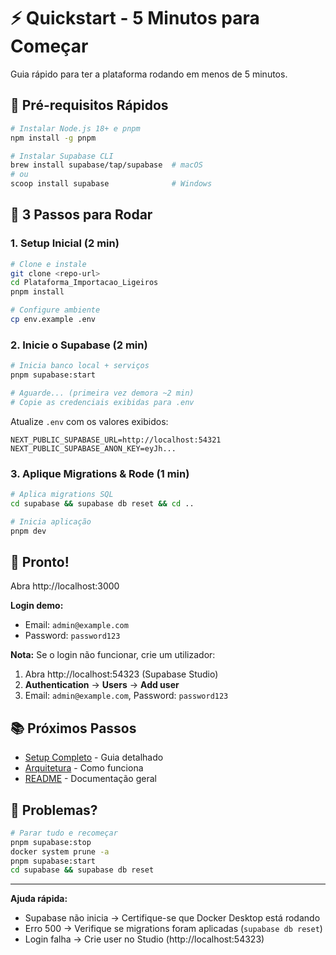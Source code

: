 # ⚡ Quickstart - 5 Minutos para Começar

Guia rápido para ter a plataforma rodando em menos de 5 minutos.

## 🎯 Pré-requisitos Rápidos

```bash
# Instalar Node.js 18+ e pnpm
npm install -g pnpm

# Instalar Supabase CLI
brew install supabase/tap/supabase  # macOS
# ou
scoop install supabase              # Windows
```

## 🚀 3 Passos para Rodar

### 1. Setup Inicial (2 min)

```bash
# Clone e instale
git clone <repo-url>
cd Plataforma_Importacao_Ligeiros
pnpm install

# Configure ambiente
cp env.example .env
```

### 2. Inicie o Supabase (2 min)

```bash
# Inicia banco local + serviços
pnpm supabase:start

# Aguarde... (primeira vez demora ~2 min)
# Copie as credenciais exibidas para .env
```

Atualize `.env` com os valores exibidos:
```env
NEXT_PUBLIC_SUPABASE_URL=http://localhost:54321
NEXT_PUBLIC_SUPABASE_ANON_KEY=eyJh...
```

### 3. Aplique Migrations & Rode (1 min)

```bash
# Aplica migrations SQL
cd supabase && supabase db reset && cd ..

# Inicia aplicação
pnpm dev
```

## 🎉 Pronto!

Abra http://localhost:3000

**Login demo:**
- Email: `admin@example.com`
- Password: `password123`

**Nota:** Se o login não funcionar, crie um utilizador:
1. Abra http://localhost:54323 (Supabase Studio)
2. **Authentication** → **Users** → **Add user**
3. Email: `admin@example.com`, Password: `password123`

## 📚 Próximos Passos

- [Setup Completo](./SETUP.md) - Guia detalhado
- [Arquitetura](./ARCHITECTURE.md) - Como funciona
- [README](./README.md) - Documentação geral

## 🐛 Problemas?

```bash
# Parar tudo e recomeçar
pnpm supabase:stop
docker system prune -a
pnpm supabase:start
cd supabase && supabase db reset
```

---

**Ajuda rápida:**
- Supabase não inicia → Certifique-se que Docker Desktop está rodando
- Erro 500 → Verifique se migrations foram aplicadas (`supabase db reset`)
- Login falha → Crie user no Studio (http://localhost:54323)



